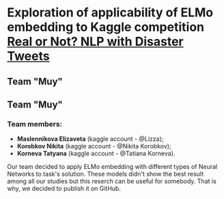 # Exploration of applicability of ELMo embedding to Kaggle competition [Real or Not? NLP with Disaster Tweets](https://www.kaggle.com/c/nlp-getting-started)

## Team "Muy"

## Team "Muy"
### Team members: 
* **Maslennikova Elizaveta** (kaggle account - @Lizza);
* **Korobkov Nikita** (kaggle account - @Nikita Korobkov);
* **Korneva Tatyana** (kaggle account - @Tatiana Korneva).

Our team decided to apply ELMo embedding with different types of Neural Networks to task's solution. These models didn't show the best result among all our studies but this reserch can be useful for somebody. That is why, we decided to publish it on GitHub.
